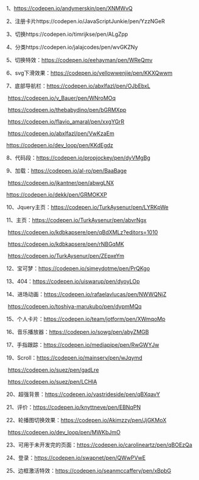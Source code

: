 1、https://codepen.io/andymerskin/pen/XNMWvQ

2、注册卡片https://codepen.io/JavaScriptJunkie/pen/YzzNGeR

3、切换https://codepen.io/timrijkse/pen/ALgZpp

4、分类https://codepen.io/jalajcodes/pen/wvGKZNy

5、切换特效：https://codepen.io/eehayman/pen/WReQmv

6、svg下滑效果：https://codepen.io/yellowwenjie/pen/KKXQwwm

7、底部导航栏：https://codepen.io/abxlfazl/pen/OJbEbxL

​			     https://codepen.io/v_Bauer/pen/WNroMOq

​			     https://codepen.io/thebabydino/pen/bGRMXpp

​                             https://codepen.io/flavio_amaral/pen/xxgYGrR

​			https://codepen.io/abxlfazl/pen/VwKzaEm

https://codepen.io/dev_loop/pen/KKdEgdz

8、代码段：https://codepen.io/propjockey/pen/dyVMgBg

9、加载：https://codepen.io/al-ro/pen/BaaBage

​		https://codepen.io/jkantner/pen/abwgLNX

https://codepen.io/dekk/pen/GRMOKXP

10、Jquery主页：https://codepen.io/TurkAysenur/pen/LYRKpWe

11、主页：https://codepen.io/TurkAysenur/pen/abvrNgx

​                    https://codepen.io/kdbkapsere/pen/qBdXMLz?editors=1010

​                     https://codepen.io/kdbkapsere/pen/rNBGqMK

​			https://codepen.io/TurkAysenur/pen/ZEpxeYm

12、宝可梦：https://codepen.io/simeydotme/pen/PrQKgo

13、404：https://codepen.io/uiswarup/pen/dyoyLOp

14、进场动画：https://codepen.io/rafaelavlucas/pen/NWWQNjZ

​			    https://codepen.io/toshiya-marukubo/pen/dypmMQq

15、个人卡片：https://codepen.io/team/jotform/pen/XWmqoMp

16、音乐播放器：https://codepen.io/sowg/pen/abyZMGB

17、手指跟踪：https://codepen.io/mediapipe/pen/RwGWYJw

19、Scroll：https://codepen.io/mainserv/pen/wJqymd

​			https://codepen.io/suez/pen/gadLre

​			https://codepen.io/suez/pen/LCHlA

20、超强背景：https://codepen.io/vastrideside/pen/qBXqavY

21、评价：https://codepen.io/knyttneve/pen/EBNqPN

22、轮播图切换效果：https://codepen.io/Akimzzy/pen/JjGKMoX

​			https://codepen.io/dev_loop/pen/MWKbJmO

23、可用于未开发完的页面：https://codepen.io/carolineartz/pen/qBOEzQa

24、登录：https://codepen.io/swapnet/pen/QWwPVwE

25、边框激活特效：https://codepen.io/seanmccaffery/pen/xBpbG